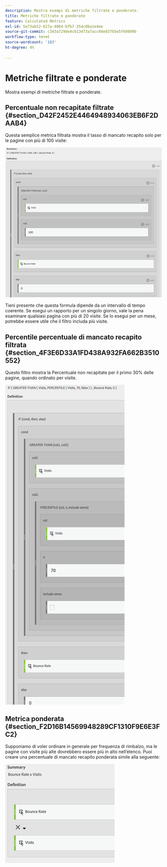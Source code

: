 ```yaml
---
description: Mostra esempi di metriche filtrate e ponderate.
title: Metriche filtrate e ponderate
feature: Calculated Metrics
exl-id: 5e73ab52-627a-4064-bfb7-354c0ba1e4ee
source-git-commit: c343a729de4cb13473a7acc04e837b5e5f69809b
workflow-type: tm+mt
source-wordcount: '183'
ht-degree: 4%

---
```


# Metriche filtrate e ponderate

Mostra esempi di metriche filtrate e ponderate.

## Percentuale non recapitate filtrate {#section_D42F2452E4464948934063EB6F2DAAB4}

Questa semplice metrica filtrata mostra il tasso di mancato recapito solo per le pagine con più di 100 visite:

![Finestra di riepilogo che mostra le metriche applicate alle colonne 1 (Visite) e 2 (100) insieme alla Percentuale non recapitate. ](assets/cm_fbr.png)

Tieni presente che questa formula dipende da un intervallo di tempo coerente. Se esegui un rapporto per un singolo giorno, vale la pena esaminare qualsiasi pagina con più di 20 visite. Se lo esegui per un mese, potrebbe essere utile che il filtro includa più visite.

## Percentile percentuale di mancato recapito filtrata {#section_4F3E6D33A1FD438A932FA662B3510552}

Questo filtro mostra la Percentuale non recapitate per il primo 30% delle pagine, quando ordinato per visite.

![Se e poi filtrano mostrando la Percentuale non recapitate per il 30% delle pagine principali ordinate per visite.](assets/cm_wbr_2.png)

## Metrica ponderata {#section_F2D16B14569948289CF1310F9E6E3FC2}

Supponiamo di voler ordinare in generale per frequenza di rimbalzo, ma le pagine con visite più alte dovrebbero essere più in alto nell’elenco. Puoi creare una percentuale di mancato recapito ponderata simile alla seguente:

![Riepilogo con definizione per frequenza di rimbalzo per visite.](assets/cm_wbr.png)
